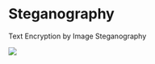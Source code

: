 # Steganography
Text Encryption by Image Steganography

![](https://github.com/sashatoday/Steganography/blob/master/User%20form.png)
